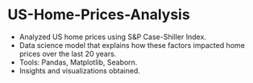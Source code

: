 # US-Home-Prices-Analysis
* Analyzed US home prices using S&P Case-Shiller Index.
* Data science model that explains how these factors impacted home prices over the last 20 years.
* Tools: Pandas, Matplotlib, Seaborn.
* Insights and visualizations obtained.
